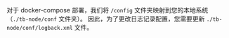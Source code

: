 对于 docker-compose 部署，我们将 <code>/config</code> 文件夹映射到您的本地系统（<code>./tb-node/conf</code> 文件夹）。
因此，为了更改日志记录配置，您需要更新 <code>./tb-node/conf/logback.xml</code> 文件。